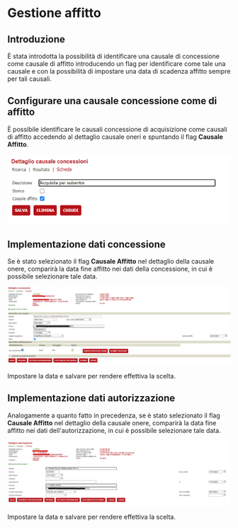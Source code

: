 # Gestione affitto

## Introduzione

È stata introdotta la possibilità di identificare una causale di concessione come causale di affitto introducendo un flag per identificare come tale una causale e con la possibilità di impostare una data di scadenza affitto sempre per tali causali.
## Configurare una causale concessione come di affitto
 
È possibile identificare le causali concessione di acquisizione come causali di affitto accedendo al dettaglio causale oneri e spuntando il flag __Causale Affitto__.

![causale concessioni](./immagini/dettaglio-causale.png)

## Implementazione dati concessione

Se è stato selezionato il flag __Causale Affitto__ nel dettaglio della causale onere, comparirà la data fine affitto nei dati della concessione, in cui è possibile selezionare tale data. 

![](./immagini/dett_concessioni.png)

Impostare la data e salvare per rendere effettiva la scelta.

## Implementazione dati autorizzazione

Analogamente a quanto fatto in precedenza, se è stato selezionato il flag __Causale Affitto__ nel dettaglio della causale onere, comparirà la data fine affitto nei dati dell'autorizzazione, in cui è possibile selezionare tale data. 

![](./immagini/dett_autorizzazioni.png)

Impostare la data e salvare per rendere effettiva la scelta.